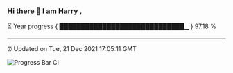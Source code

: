 ### Hi there 👋 I am Harry , 

⏳ Year progress { █████████████████████████████▁ } 97.18 %

---

⏰ Updated on Tue, 21 Dec 2021 17:05:11 GMT

![Progress Bar CI](https://github.com/duykhang68/duykhang68/workflows/Progress%20Bar%20CI/badge.svg)
